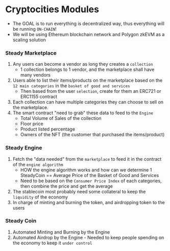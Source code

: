 # Cryptocities Modules

- The GOAL is to run everything is decentralized way, thus everything will be running `ON-CHAIN`!
- We will be using Ethereum blockchain network and Polygon zkEVM as a scaling solution


### Steady Marketplace

1. Any users can become a vendor as long they creates a `collection`
    - 1 collection belongs to 1 vendor, and the marketplace shall have many vendors
2. Users able to list their items/products on the marketplace based on the `12 main categories` in the `basket of good and services`
    - Then based from the user `selection`, create for them an ERC721 or ERC1155 contract
3. Each collection can have multiple categories they can choose to sell on the marketplace.
4. The smart contract "need to grab" these data to feed to the `Engine`
    - Total Volume of Sales of the collection
    - Floor price
    - Product listed percentage
    - Owners of the NFT (the customer that purchased the items/product)


### Steady Engine 

1. Fetch the "data needed" from the `marketplace` to feed it in the contract of the `engine algorithm`
    - HOW the engine algorithm works and how can we determine 1 SteadyCoin == Average Price of the Basket of Good and Services
    - Need to be based on the `Consumer Price Index` of each categories, then combine the price and get the average
2. The stablecoin most probably need some collateral to keep the `liquidity` of the economy 
3. In charge of minting and burning the token, and airdropping token to the users


### Steady Coin

1. Automated Minting and Burning by the Engine
2. Automated Airdrop by the Engine - Needed to keep people spending on the economy to keep it `under control`


